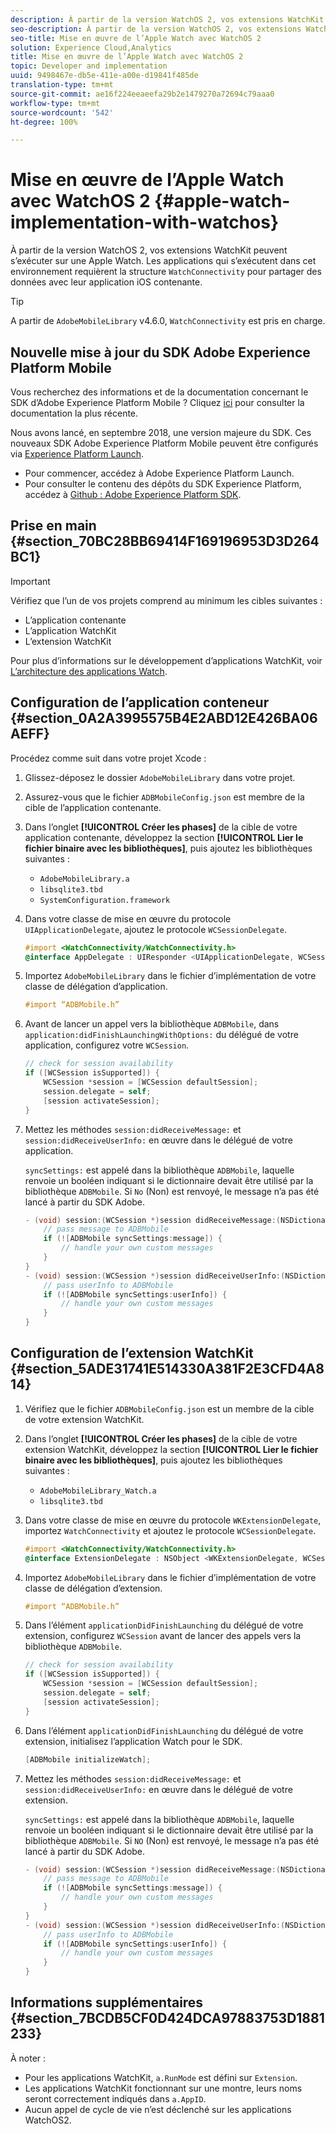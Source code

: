 ```yaml
---
description: À partir de la version WatchOS 2, vos extensions WatchKit s’exécuteront sur une Apple Watch. Les applications qui s’exécutent dans cet environnement requièrent le framework WatchConnectivity pour partager des données avec leur application iOS contenante.
seo-description: À partir de la version WatchOS 2, vos extensions WatchKit s’exécuteront sur une Apple Watch. Les applications qui s’exécutent dans cet environnement requièrent le framework WatchConnectivity pour partager des données avec leur application iOS contenante.
seo-title: Mise en œuvre de l’Apple Watch avec WatchOS 2
solution: Experience Cloud,Analytics
title: Mise en œuvre de l’Apple Watch avec WatchOS 2
topic: Developer and implementation
uuid: 9498467e-db5e-411e-a00e-d19841f485de
translation-type: tm+mt
source-git-commit: ae16f224eeaeefa29b2e1479270a72694c79aaa0
workflow-type: tm+mt
source-wordcount: '542'
ht-degree: 100%

---
```



# Mise en œuvre de l’Apple Watch avec WatchOS 2 {#apple-watch-implementation-with-watchos}

À partir de la version WatchOS 2, vos extensions WatchKit peuvent s’exécuter sur une Apple Watch. Les applications qui s’exécutent dans cet environnement requièrent la structure `WatchConnectivity` pour partager des données avec leur application iOS contenante.

>[!TIP]
>
>A partir de `AdobeMobileLibrary` v4.6.0, `WatchConnectivity` est pris en charge.

## Nouvelle mise à jour du SDK Adobe Experience Platform Mobile

Vous recherchez des informations et de la documentation concernant le SDK d’Adobe Experience Platform Mobile ? Cliquez [ici](https://aep-sdks.gitbook.io/docs/) pour consulter la documentation la plus récente.

Nous avons lancé, en septembre 2018, une version majeure du SDK. Ces nouveaux SDK Adobe Experience Platform Mobile peuvent être configurés via [Experience Platform Launch](https://www.adobe.com/fr/experience-platform/launch.html).

* Pour commencer, accédez à Adobe Experience Platform Launch.
* Pour consulter le contenu des dépôts du SDK Experience Platform, accédez à [Github : Adobe Experience Platform SDK](https://github.com/Adobe-Marketing-Cloud/acp-sdks).

## Prise en main {#section_70BC28BB69414F169196953D3D264BC1}

>[!IMPORTANT]
>
>Vérifiez que l’un de vos projets comprend au minimum les cibles suivantes :
>
>* L’application contenante
>* L’application WatchKit
>* L’extension WatchKit
>



Pour plus d’informations sur le développement d’applications WatchKit, voir [L’architecture des applications Watch](https://developer.apple.com/library/ios/documentation/General/Conceptual/WatchKitProgrammingGuide/DesigningaWatchKitApp.html#//apple_ref/doc/uid/TP40014969-CH3-SW1).

## Configuration de l’application conteneur {#section_0A2A3995575B4E2ABD12E426BA06AEFF}

Procédez comme suit dans votre projet Xcode :

1. Glissez-déposez le dossier `AdobeMobileLibrary` dans votre projet.
1. Assurez-vous que le fichier `ADBMobileConfig.json` est membre de la cible de l’application contenante.
1. Dans l’onglet **[!UICONTROL Créer les phases]** de la cible de votre application contenante, développez la section **[!UICONTROL Lier le fichier binaire avec les bibliothèques]**, puis ajoutez les bibliothèques suivantes :

   * `AdobeMobileLibrary.a`
   * `libsqlite3.tbd`
   * `SystemConfiguration.framework`

1. Dans votre classe de mise en œuvre du protocole `UIApplicationDelegate`, ajoutez le protocole `WCSessionDelegate`.

   ```objective-c
   #import <WatchConnectivity/WatchConnectivity.h> 
   @interface AppDelegate : UIResponder <UIApplicationDelegate, WCSessionDelegate>
   ```

1. Importez `AdobeMobileLibrary` dans le fichier d’implémentation de votre classe de délégation d’application.

   ```objective-c
   #import “ADBMobile.h”
   ```

1. Avant de lancer un appel vers la bibliothèque `ADBMobile`, dans `application:didFinishLaunchingWithOptions:` du délégué de votre application, configurez votre `WCSession`.

   ```objective-c
   // check for session availability 
   if ([WCSession isSupported]) { 
       WCSession *session = [WCSession defaultSession]; 
       session.delegate = self; 
       [session activateSession]; 
   }
   ```

1. Mettez les méthodes `session:didReceiveMessage:` et `session:didReceiveUserInfo:` en œuvre dans le délégué de votre application.

   `syncSettings:` est appelé dans la bibliothèque `ADBMobile`, laquelle renvoie un booléen indiquant si le dictionnaire devait être utilisé par la bibliothèque `ADBMobile`. Si `No` (Non) est renvoyé, le message n’a pas été lancé à partir du SDK Adobe.

   ```objective-c
   - (void) session:(WCSession *)session didReceiveMessage:(NSDictionary<NSString *,id> *)message { 
       // pass message to ADBMobile 
       if (![ADBMobile syncSettings:message]) { 
           // handle your own custom messages 
       } 
   } 
   - (void) session:(WCSession *)session didReceiveUserInfo:(NSDictionary<NSString *,id> *)userInfo { 
       // pass userInfo to ADBMobile 
       if (![ADBMobile syncSettings:userInfo]) { 
           // handle your own custom messages 
       } 
   } 
   ```

## Configuration de l’extension WatchKit {#section_5ADE31741E514330A381F2E3CFD4A814}

1. Vérifiez que le fichier `ADBMobileConfig.json` est un membre de la cible de votre extension WatchKit.
1. Dans l’onglet **[!UICONTROL Créer les phases]** de la cible de votre extension WatchKit, développez la section **[!UICONTROL Lier le fichier binaire avec les bibliothèques]**, puis ajoutez les bibliothèques suivantes :

   * `AdobeMobileLibrary_Watch.a`
   * `libsqlite3.tbd`

1. Dans votre classe de mise en œuvre du protocole `WKExtensionDelegate`, importez `WatchConnectivity` et ajoutez le protocole `WCSessionDelegate`.

   ```objective-c
   #import <WatchConnectivity/WatchConnectivity.h> 
   @interface ExtensionDelegate : NSObject <WKExtensionDelegate, WCSessionDelegate>
   ```

1. Importez `AdobeMobileLibrary` dans le fichier d’implémentation de votre classe de délégation d’extension.

   ```objective-c
   #import “ADBMobile.h”
   ```

1. Dans l’élément `applicationDidFinishLaunching` du délégué de votre extension, configurez `WCSession` avant de lancer des appels vers la bibliothèque `ADBMobile`.

   ```objective-c
   // check for session availability 
   if ([WCSession isSupported]) { 
       WCSession *session = [WCSession defaultSession]; 
       session.delegate = self; 
       [session activateSession]; 
   }
   ```

1. Dans l’élément `applicationDidFinishLaunching` du délégué de votre extension, initialisez l’application Watch pour le SDK.

   ```objective-c
   [ADBMobile initializeWatch];
   ```

1. Mettez les méthodes `session:didReceiveMessage:` et `session:didReceiveUserInfo:` en œuvre dans le délégué de votre extension.

   `syncSettings:` est appelé dans la bibliothèque `ADBMobile`, laquelle renvoie un booléen indiquant si le dictionnaire devait être utilisé par la bibliothèque `ADBMobile`. Si `NO` (Non) est renvoyé, le message n’a pas été lancé à partir du SDK Adobe.

   ```objective-c
   - (void) session:(WCSession *)session didReceiveMessage:(NSDictionary<NSString *,id> *)message { 
       // pass message to ADBMobile 
       if (![ADBMobile syncSettings:message]) { 
           // handle your own custom messages 
       } 
   } 
   - (void) session:(WCSession *)session didReceiveUserInfo:(NSDictionary<NSString *,id> *)userInfo { 
       // pass userInfo to ADBMobile 
       if (![ADBMobile syncSettings:userInfo]) { 
           // handle your own custom messages 
       } 
   } 
   ```

## Informations supplémentaires {#section_7BCDB5CF0D424DCA97883753D1881233}

À noter :

* Pour les applications WatchKit, `a.RunMode` est défini sur `Extension`.
* Les applications WatchKit fonctionnant sur une montre, leurs noms seront correctement indiqués dans `a.AppID`.
* Aucun appel de cycle de vie n’est déclenché sur les applications WatchOS2.

